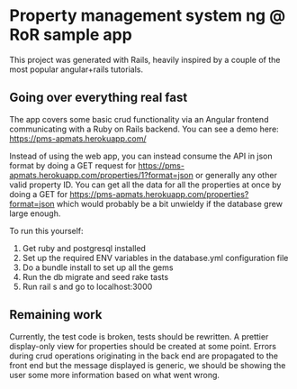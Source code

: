 # Property management system ng @ RoR sample app

This project was generated with Rails, heavily inspired by a couple of the most popular angular+rails tutorials.

## Going over everything real fast

The app covers some basic crud functionality via an Angular frontend communicating with a Ruby on Rails backend. 
You can see a demo here: https://pms-apmats.herokuapp.com/

Instead of using the web app, you can instead consume the API in json format by doing a GET request for https://pms-apmats.herokuapp.com/properties/1?format=json or generally any other valid property ID.
You can get all the data for all the properties at once by doing a GET for https://pms-apmats.herokuapp.com/properties?format=json which would probably be a bit unwieldy if the database grew large enough.

To run this yourself:

1. Get ruby and postgresql installed
2. Set up the required ENV variables in the database.yml configuration file
3. Do a bundle install to set up all the gems
4. Run the db migrate and seed rake tasts
5. Run rail s and go to localhost:3000


## Remaining work

Currently, the test code is broken, tests should be rewritten. A prettier display-only view for properties should be created at some point.
Errors during crud operations originating in the back end are propagated to the front end but the message displayed is generic, we should be showing the user some more information based on what went wrong.
